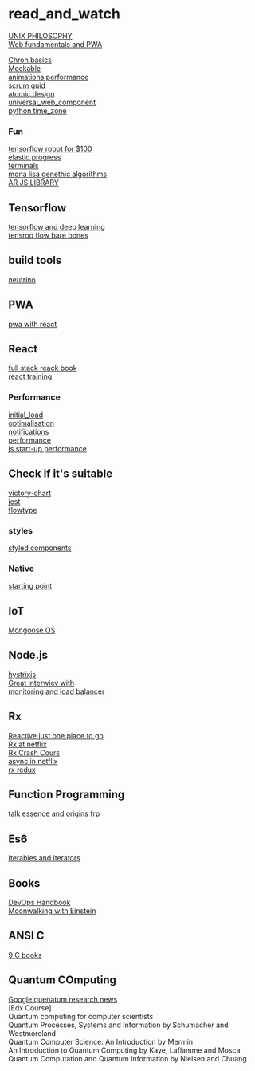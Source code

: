 # read_and_watch

[UNIX PHILOSOPHY](http://www.catb.org/esr/writings/taoup/html/ch01s06.html)<br>
[Web fundamentals and PWA](https://developers.google.com/web/fundamentals/getting-started/)<br>

[Chron basics](http://www.unixgeeks.org/security/newbie/unix/cron-1.html) <br >
[Mockable](https://www.mockable.io/) <br>
[animations performance](https://aerotwist.com/blog/flip-your-animations/) <br>
[scrum guid](http://www.scrumguides.org/scrum-guide.html)<br>
[atomic design](http://atomicdesign.bradfrost.com)<br>
[universal_web_component](https://scotch.io/bar-talk/universal-web-components)<br>
[python time_zone](https://www.youtube.com/watch?v=-5wpm-gesOY)<br>

### Fun
[tensorflow robot for $100](https://www.oreilly.com/learning/how-to-build-a-robot-that-sees-with-100-and-tensorflow)<br>
[elastic progress](https://tympanus.net/Development/ElasticProgress/)<br>
[terminals](http://terminalsare.sexy/)<br>
[mona lisa genethic algorithms](https://www.youtube.com/watch?v=7zI7M_5_jBE)<br>
[AR JS LIBRARY](https://github.com/jeromeetienne/ar.js)<br>

## Tensorflow
[tensorflow and deep learning](https://www.youtube.com/watch?v=vq2nnJ4g6N0)<br>
[tensroo flow bare bones](https://github.com/jostmey/NakedTensor)<br>

## build tools
[neutrino](https://github.com/mozilla-neutrino/neutrino-dev)<br>

## PWA

[pwa with react](https://addyosmani.com/blog/progressive-web-apps-with-react/)<br>

## React
[full stack reack book](https://www.fullstackreact.com)<br>
[react training](https://reacttraining.com/online)<br>

### Performance
[initial_load](https://hackernoon.com/improving-first-time-load-of-a-production-react-app-part-1-of-2-e7494a7c7ab0#.yq2c0ew9r)<br>
[optimalisation](https://www.youtube.com/watch?v=jm81fmVr3co)<br>
[notifications](http://igorprado.com/react-notification-system/)<br>
[performance](https://hackernoon.com/10-things-i-learned-making-the-fastest-site-in-the-world-18a0e1cdf4a7#.sv8aqd4z0)<br>
[js start-up performance](https://medium.com/dev-channel/javascript-start-up-performance-69200f43b201#.xghuxfzep)<br>

## Check if it's suitable
[victory-chart](https://github.com/FormidableLabs/victory)<br>
[jest](https://github.com/facebook/jest)<br>
[flowtype](https://flowtype.org/)<br>

### styles
[styled components](https://styled-components.com/)<br>

### Native
[starting point](https://hackernoon.com/learning-react-native-where-to-start-49df64cf14a2#.5frvw2umh)<br>

## IoT
[Mongoose OS](https://mongoose-os.com/)<br>

## Node.js
[hystrixjs](https://www.npmjs.com/package/hystrixjs)<br>
[Great interwiev with](https://yunong.io/2015/07/13/building-with-node-js-at-netflix/)<br>
[monitoring and load balancer](https://github.com/Unitech/pm2)

## Rx
[Reactive just one place to go](http://reactivex.io/tutorials.html)<br>
[Rx at netflix](https://www.youtube.com/watch?v=AslncyG8whg)<br>
[Rx Crash Cours](https://www.youtube.com/watch?v=ei7FsoXKPl0)<br>
[async in netflix](https://www.youtube.com/watch?v=XRYN2xt11Ek)<br>
[rx redux](https://github.com/jas-chen/rx-redux)<br>

## Function Programming
[talk essence and origins frp](https://github.com/conal/talk-2015-essence-and-origins-of-frp)<br>

## Es6
[Iterables and iterators](http://exploringjs.com/es6/ch_iteration.html)<br>

## Books
[DevOps Handbook](https://www.amazon.com/DevOps-Handbook-World-Class-Reliability-Organizations/dp/1942788002%3FSubscriptionId%3DAKIAILSHYYTFIVPWUY6Q%26tag%3Dduckduckgo-d-20%26linkCode%3Dxm2%26camp%3D2025%26creative%3D165953%26creativeASIN%3D1942788002)<br>
[Moonwalking with Einstein](https://www.amazon.com/Moonwalking-Einstein-Science-Remembering-Everything/dp/0143120530)<br>

## ANSI C
[9 C books](https://www.ossblog.org/learn-c-programming-with-9-excellent-open-source-books/])<br>

## Quantum COmputing
[Google quenatum research news](https://plus.google.com/+QuantumAILab)<br>
[Edx Course]<br>
Quantum computing for computer scientists<br>
Quantum Processes, Systems and Information by Schumacher and Westmoreland<br>
Quantum Computer Science: An Introduction by Mermin<br>
An Introduction to Quantum Computing by Kaye, Laflamme and Mosca<br>
Quantum Computation and Quantum Information by Nielsen and Chuang<br>